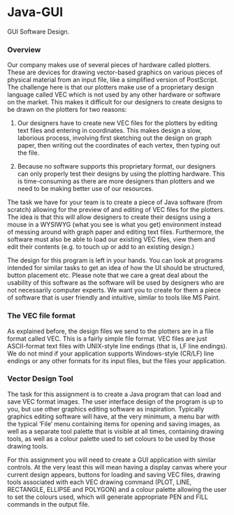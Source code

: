 # Java-GUI
GUI Software Design.

### Overview 
Our company makes use of several pieces of hardware called plotters. These are devices for drawing
vector-based graphics on various pieces of physical material from an input file, like a simplified
version of PostScript. The challenge here is that our plotters make use of a proprietary design
language called VEC which is not used by any other hardware or software on the market. This makes
it difficult for our designers to create designs to be drawn on the plotters for two reasons:

1. Our designers have to create new VEC files for the plotters by editing text files and entering
in coordinates. This makes design a slow, laborious process, involving first sketching out the
design on graph paper, then writing out the coordinates of each vertex, then typing out the
file.

2. Because no software supports this proprietary format, our designers can only properly test
their designs by using the plotting hardware. This is time-consuming as there are more
designers than plotters and we need to be making better use of our resources.

The task we have for your team is to create a piece of Java software (from scratch) allowing for the
preview of and editing of VEC files for the plotters. The idea is that this will allow designers to create
their designs using a mouse in a WYSIWYG (what you see is what you get) environment instead of
messing around with graph paper and editing text files. Furthermore, the software must also be able
to load our existing VEC files, view them and edit their contents (e.g. to touch up or add to an
existing design.)

The design for this program is left in your hands. You can look at programs intended for similar tasks
to get an idea of how the UI should be structured, button placement etc. Please note that we care a
great deal about the usability of this software as the software will be used by designers who are not
necessarily computer experts. We want you to create for them a piece of software that is user
friendly and intuitive, similar to tools like MS Paint.

### The VEC file format 
As explained before, the design files we send to the plotters are in a file format called VEC. This is a
fairly simple file format. VEC files are just ASCII-format text files with UNIX-style line endings (that is,
LF line endings). We do not mind if your application supports Windows-style (CR/LF) line endings or
any other formats for its input files, but the files your application.


### Vector Design Tool
The task for this assignment is to create a Java program that can load and save VEC format images.
The user interface design of the program is up to you, but use other graphics editing software as
inspiration. Typically graphics editing software will have, at the very minimum, a menu bar with the
typical ‘File’ menu containing items for opening and saving images, as well as a separate tool palette
that is visible at all times, containing drawing tools, as well as a colour palette used to set colours to
be used by those drawing tools.

For this assignment you will need to create a GUI application with similar controls. At the very least
this will mean having a display canvas where your current design appears, buttons for loading and
saving VEC files, drawing tools associated with each VEC drawing command (PLOT, LINE, RECTANGLE,
ELLIPSE and POLYGON) and a colour palette allowing the user to set the colours used, which will
generate appropriate PEN and FILL commands in the output file.

